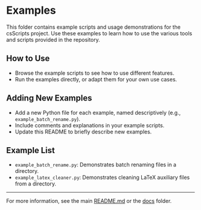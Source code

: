 # Examples

This folder contains example scripts and usage demonstrations for the csScripts project. Use these examples to learn how to use the various tools and scripts provided in the repository.

## How to Use

- Browse the example scripts to see how to use different features.
- Run the examples directly, or adapt them for your own use cases.

## Adding New Examples

- Add a new Python file for each example, named descriptively (e.g., `example_batch_rename.py`).
- Include comments and explanations in your example scripts.
- Update this README to briefly describe new examples.

## Example List

- `example_batch_rename.py`: Demonstrates batch renaming files in a directory.
- `example_latex_cleaner.py`: Demonstrates cleaning LaTeX auxiliary files from a directory.

---

For more information, see the main [README.md](../README.md) or the [docs](../docs/) folder.
